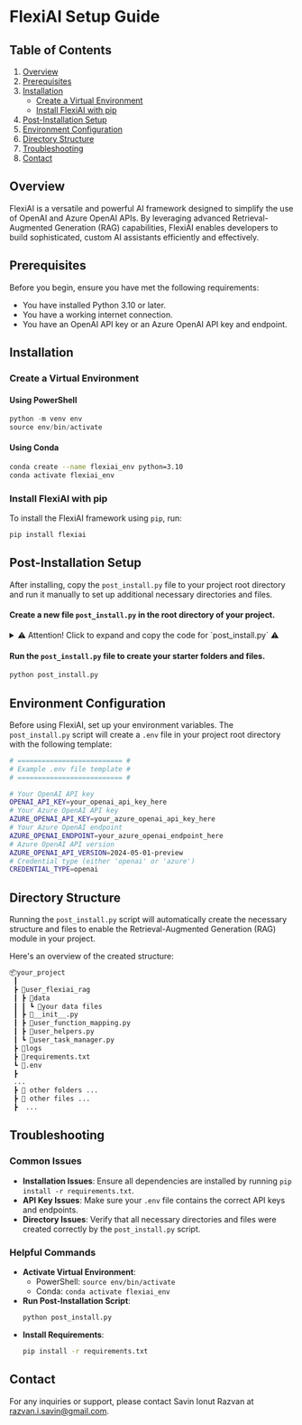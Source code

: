 # FlexiAI Setup Guide

## Table of Contents
1. [Overview](#overview)
2. [Prerequisites](#prerequisites)
3. [Installation](#installation)
   - [Create a Virtual Environment](#create-a-virtual-environment)
   - [Install FlexiAI with pip](#install-flexiai-with-pip)
4. [Post-Installation Setup](#post-installation-setup)
5. [Environment Configuration](#environment-configuration)
6. [Directory Structure](#directory-structure)
7. [Troubleshooting](#troubleshooting)
8. [Contact](#contact)

## Overview
FlexiAI is a versatile and powerful AI framework designed to simplify the use of OpenAI and Azure OpenAI APIs. By leveraging advanced Retrieval-Augmented Generation (RAG) capabilities, FlexiAI enables developers to build sophisticated, custom AI assistants efficiently and effectively.

## Prerequisites
Before you begin, ensure you have met the following requirements:
- You have installed Python 3.10 or later.
- You have a working internet connection.
- You have an OpenAI API key or an Azure OpenAI API key and endpoint.

## Installation

### Create a Virtual Environment

#### Using PowerShell
```powershell
python -m venv env
source env/bin/activate
```

#### Using Conda
```bash
conda create --name flexiai_env python=3.10
conda activate flexiai_env
```

### Install FlexiAI with pip
To install the FlexiAI framework using `pip`, run:
```bash
pip install flexiai
```

## Post-Installation Setup
After installing, copy the `post_install.py` file to your project root directory and run it manually to set up additional necessary directories and files.

#### Create a new file `post_install.py` in the root directory of your project.

<details>
    <summary>⚠️ Attention! Click to expand and copy the code for `post_install.py` ⚠️</summary>

    # post_install.py
    import os
    
    def create_logs_folder(project_root):
        log_folder = os.path.join(project_root, 'logs')
        if not os.path.exists(log_folder):
            os.makedirs(log_folder)
            print(f"Created directory: {log_folder}")
    
    def create_user_flexiai_rag_folder(project_root):
        dst_folder = os.path.join(project_root, 'user_flexiai_rag')
        data_folder = os.path.join(dst_folder, 'data')
        
        if not os.path.exists(data_folder):
            os.makedirs(data_folder)
            print(f"Created directory: {data_folder}")
        
        files_content = {
            '__init__.py': "# user_flexiai_rag/__init__.py\n",
            'user_function_mapping.py': (
                "# user_flexiai_rag/user_function_mapping.py\n"
                "from user_flexiai_rag.user_task_manager import UserTaskManager\n\n"
                "def register_user_tasks():\n"
                "    \"\"\"\n"
                "    Register user-defined tasks with the FlexiAI framework.\n\n"
                "    Returns:\n"
                "        tuple: A tuple containing the personal function mappings and assistant function mappings.\n"
                "    \"\"\"\n"
                "    task_manager = UserTaskManager()\n\n"
                "    personal_function_mapping = {\n"
                "        'search_youtube': task_manager.search_youtube,\n"
                "        # Add other functions that call assistant personal functions\n"
                "    }\n\n"
                "    assistant_function_mapping = {\n"
                "        # Add other functions that call assistants here -> the functions must end with \"_assistant\"\n"
                "    }\n\n"
                "    return personal_function_mapping, assistant_function_mapping\n"
            ),
            'user_helpers.py': (
                "# user_flexiai_rag/user_helpers.py\n"
            ),
            'user_task_manager.py': (
                "# user_flexiai_rag/user_task_manager.py\n"
                "import logging\n"
                "from flexiai.config.logging_config import setup_logging\n"
                "import subprocess\n"
                "import urllib.parse\n\n"
                "# Set up logging using your custom configuration\n"
                "setup_logging(root_level=logging.INFO, file_level=logging.DEBUG, console_level=logging.ERROR)\n\n"
                "class UserTaskManager:\n"
                "    \"\"\"\n"
                "    UserTaskManager class handles user-defined tasks.\n"
                "    \"\"\"\n\n"
                "    def __init__(self):\n"
                "        \"\"\"\n"
                "        Initializes the UserTaskManager instance, setting up the logger.\n"
                "        \"\"\"\n"
                "        self.logger = logging.getLogger(__name__)\n\n"
                "    def search_youtube(self, query):\n"
                "        \"\"\"\n"
                "        Searches YouTube for the given query and opens the search results page\n"
                "        in the default web browser.\n\n"
                "        Args:\n"
                "            query (str): The search query string.\n\n"
                "        Returns:\n"
                "            dict: A dictionary containing the status, message, and result (URL)\n"
                "        \"\"\"\n"
                "        if not query:\n"
                "            return {\n"
                "                \"status\": False,\n"
                "                \"message\": \"Query cannot be empty.\",\n"
                "                \"result\": None\n"
                "            }\n\n"
                "        try:\n"
                "            # Normalize spaces to ensure consistent encoding\n"
                "            query_normalized = query.replace(\" \", \"+\")\n"
                "            query_encoded = urllib.parse.quote(query_normalized)\n"
                "            youtube_search_url = (\n"
                "                f\"https://www.youtube.com/results?search_query={query_encoded}\"\n"
                "            )\n"
                "            self.logger.info(f\"Opening YouTube search for query: {query}\")\n\n"
                "            subprocess.run(['cmd.exe', '/c', 'start', '', youtube_search_url], check=True)\n\n"
                "            self.logger.info(\"YouTube search page opened successfully.\")\n"
                "            return {\n"
                "                \"status\": True,\n"
                "                \"message\": \"YouTube search page opened successfully.\",\n"
                "                \"result\": youtube_search_url\n"
                "            }\n"
                "        except subprocess.CalledProcessError as e:\n"
                "            error_message = f\"Subprocess error: {str(e)}\"\n"
                "            self.logger.error(error_message, exc_info=True)\n"
                "            return {\n"
                "                \"status\": False,\n"
                "                \"message\": error_message,\n"
                "                \"result\": None\n"
                "            }\n"
                "        except Exception as e:\n"
                "            error_message = f\"Failed to open YouTube search for query: {query}. Error: {str(e)}\"\n"
                "            self.logger.error(error_message, exc_info=True)\n"
                "            return {\n"
                "                \"status\": False,\n"
                "                \"message\": error_message,\n"
                "                \"result\": None\n"
                "            }\n"
            ),
        }
        
        for filename, content in files_content.items():
            file_path = os.path.join(dst_folder, filename)
            if not os.path.exists(file_path):
                with open(file_path, 'w') as f:
                    f.write(content)
                print(f"Created file: {file_path}")
    
    def create_env_file(project_root):
        env_file = os.path.join(project_root, '.env')
        if not os.path.exists(env_file):
            with open(env_file, 'w') as f:
                f.write(
                    "# ========================== #\n"
                    "# Example .env file template #\n"
                    "# ========================== #\n\n"
                    "# Your OpenAI API key\n"
                    "OPENAI_API_KEY='your_openai_api_key_here'\n"
                    "# Your Azure OpenAI API key\n"
                    "AZURE_OPENAI_API_KEY='your_azure_openai_api_key_here'\n"
                    "# Your Azure OpenAI endpoint\n"
                    "AZURE_OPENAI_ENDPOINT='your_azure_openai_endpoint_here'\n"
                    "# Azure OpenAI API version\n"
                    "AZURE_OPENAI_API_VERSION='2024-05-01-preview'\n"
                    "# Credential type (either 'openai' or 'azure')\n"
                    "CREDENTIAL_TYPE='openai'\n"
                )
            print(f"Created file: {env_file}")
    
    def create_requirements_file(project_root):
        requirements_file = os.path.join(project_root, 'requirements.txt')
        if not os.path.exists(requirements_file):
            with open(requirements_file, 'w') as f:
                f.write(
                    "annotated-types==0.7.0\n"
                    "anyio==4.4.0\n"
                    "asttokens==2.1.0\n"
                    "azure-common==1.1.28\n"
                    "azure-core==1.30.2\n"
                    "azure-identity==1.17.1\n"
                    "azure-mgmt-core==1.4.0\n"
                    "azure-mgmt-resource==23.1.1\n"
                    "backports.tarfile==1.2.0\n"
                    "blinker==1.8.2\n"
                    "certifi==2024.6.2\n"
                    "cffi==1.16.0\n"
                    "charset-normalizer==3.3.2\n"
                    "click==8.1.7\n"
                    "comm==0.1.3\n"
                    "cryptography==42.0.8\n"
                    "debugpy==1.6.5\n"
                    "decorator==5.1.1\n"
                    "distro==1.9.0\n"
                    "docutils==0.21.2\n"
                    "exceptiongroup==1.1.0\n"
                    "executing==1.2.0\n"
                    "Flask==3.0.3\n"
                    "h11==0.14.0\n"
                    "httpcore==1.0.5\n"
                    "httpx==0.27.0\n"
                    "idna==3.7\n"
                    "importlib_metadata==6.8.0\n"
                    "iniconfig==2.0.0\n"
                    "ipykernel==6.24.0\n"
                    "ipython==8.14.0\n"
                    "ipywidgets==8.1.3\n"
                    "isodate==0.6.1\n"
                    "itsdangerous==2.2.0\n"
                    "jaraco.classes==3.4.0\n"
                    "jaraco.context==5.3.0\n"
                    "jaraco.functools==4.0.1\n"
                    "jedi==0.19.0\n"
                    "jeepney==0.8.0\n"
                    "jupyter_client==8.3.0\n"
                    "jupyter_core==5.2.0\n"
                    "jupyterlab_widgets==3.0.11\n"
                    "keyring==25.2.1\n"
                    "markdown-it-py==3.0.0\n"
                    "MarkupSafe==2.1.5\n"
                    "matplotlib-inline==0.1.6\n"
                    "mdurl==0.1.2\n"
                    "more-itertools==10.3.0\n"
                    "msal==1.29.0\n"
                    "msal-extensions==1.2.0\n"
                    "nest_asyncio==1.5.7\n"
                    "nh3==0.2.17\n"
                    "numpy==2.0.0\n"
                    "openai==1.35.0\n"
                    "packaging==23.1\n"
                    "pandas==2.2.2\n"
                    "parso==0.8.3\n"
                    "pexpect==4.8.0\n"
                    "pickleshare==0.7.5\n"
                    "pkginfo==1.10.0\n"
                    "platformdirs==3.7.0\n"
                    "pluggy==1.5.0\n"
                    "portalocker==2.10.0\n"
                    "prompt_toolkit==3.0.39\n"
                    "psutil==5.9.5\n"
                    "ptyprocess==0.7.0\n"
                    "pure-eval==0.2.2\n"
                    "pycparser==2.22\n"
                    "pydantic==2.7.4\n"
                    "pydantic-settings==2.3.3\n"
                    "pydantic_core==2.18.4\n"
                    "Pygments==2.15.1\n"
                    "PyJWT==2.8.0\n"
                    "pytest==8.2.2\n"
                    "pytest-mock==3.14.0\n"
                    "python-dateutil==2.8.2\n"
                    "python-dotenv==1.0.1\n"
                    "pytz==2024.1\n"
                    "pyzmq==25.1.0\n"
                    "readme_renderer==43.0\n"
                    "requests==2.32.3\n"
                    "requests-toolbelt==1.0.0\n"
                    "rfc3986==2.0.0\n"
                    "rich==13.7.1\n"
                    "SecretStorage==3.3.3\n"
                    "six==1.16.0\n"
                    "sniffio==1.3.1\n"
                    "stack-data==0.6.3\n"
                    "tomli==2.0.1\n"
                    "tornado==6.3.2\n"
                    "tqdm==4.66.4\n"
                    "traitlets==5.10.1\n"
                    "twine==5.1.1\n"
                    "typing_extensions==4.7.1\n"
                    "tzdata==2024.1\n"
                    "urllib3==2.2.2\n"
                    "wcwidth==0.2.6\n"
                    "Werkzeug==3.0.3\n"
                    "widgetsnbextension==4.0.11\n"
                    "zipp==3.17.0\n"
                    "setuptools==70.2.0\n"
                    "pip-audit==2.7.3\n"
                )
            print(f"Created file: {requirements_file}")
    
    if __name__ == '__main__':
        project_root = os.getcwd()
    
        try:
            create_logs_folder(project_root)
            create_user_flexiai_rag_folder(project_root)
            create_env_file(project_root)
            create_requirements_file(project_root)
        except Exception as e:
            print(f"Post-installation step failed: {e}")

</details>

#### Run the `post_install.py` file to create your starter folders and files.
```bash
python post_install.py
```

## Environment Configuration
Before using FlexiAI, set up your environment variables. The `post_install.py` script will create a `.env` file in your project root directory with the following template:

```bash
# ========================== #
# Example .env file template #
# ========================== #

# Your OpenAI API key
OPENAI_API_KEY=your_openai_api_key_here
# Your Azure OpenAI API key
AZURE_OPENAI_API_KEY=your_azure_openai_api_key_here
# Your Azure OpenAI endpoint
AZURE_OPENAI_ENDPOINT=your_azure_openai_endpoint_here
# Azure OpenAI API version
AZURE_OPENAI_API_VERSION=2024-05-01-preview
# Credential type (either 'openai' or 'azure')
CREDENTIAL_TYPE=openai
```

## Directory Structure
Running the `post_install.py` script will automatically create the necessary structure and files to enable the Retrieval-Augmented Generation (RAG) module in your project.

Here's an overview of the created structure:

```bash
📦your_project
 ┃
 ┣ 📂user_flexiai_rag
 ┃ ┣ 📂data
 ┃ ┃ ┗ 📜your data files
 ┃ ┣ 📜__init__.py
 ┃ ┣ 📜user_function_mapping.py
 ┃ ┣ 📜user_helpers.py             
 ┃ ┗ 📜user_task_manager.py
 ┣ 📂logs
 ┣ 📜requirements.txt
 ┗ 📜.env
 ┣ 
 ...
 ┣ 📂 other folders ...
 ┣ 📜 other files ...
 ┣  ...
```

## Troubleshooting
### Common Issues
- **Installation Issues**: Ensure all dependencies are installed by running `pip install -r requirements.txt`.
- **API Key Issues**: Make sure your `.env` file contains the correct API keys and endpoints.
- **Directory Issues**: Verify that all necessary directories and files were created correctly by the `post_install.py` script.

### Helpful Commands
- **Activate Virtual Environment**:
  - PowerShell: `source env/bin/activate`
  - Conda: `conda activate flexiai_env`
- **Run Post-Installation Script**:
  ```bash
  python post_install.py
  ```
- **Install Requirements**:
  ```bash
  pip install -r requirements.txt
  ```

## Contact
For any inquiries or support, please contact Savin Ionut Razvan at razvan.i.savin@gmail.com.
